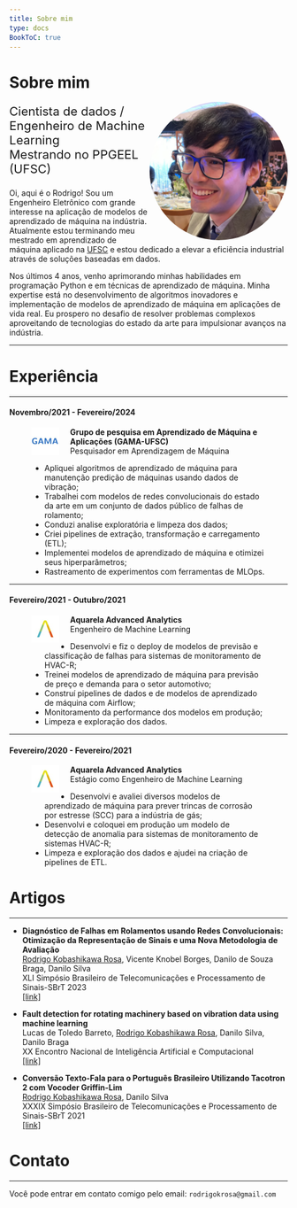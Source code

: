 ```yaml
---
title: Sobre mim
type: docs
BookToC: true
---
```


# Sobre mim

<img src="foto-perfil.pt.jpg" style="width:250px; border-radius: 50%; float: right">

<p style="font-size: 22px">
    Cientista de dados /<br> 
    Engenheiro de Machine Learning<br>
    Mestrando no PPGEEL (UFSC)<br>
</p>

Oi, aqui é o Rodrigo! Sou um Engenheiro Eletrônico com grande interesse na aplicação de modelos de aprendizado de máquina na indústria. Atualmente estou terminando meu mestrado em aprendizado de máquina aplicado na [UFSC](https://ppgeel.posgrad.ufsc.br/) e estou dedicado a elevar a eficiência industrial através de soluções baseadas em dados. 

Nos últimos 4 anos, venho aprimorando minhas habilidades em programação Python e em técnicas de aprendizado de máquina. Minha expertise está no desenvolvimento de algoritmos inovadores e implementação de modelos de aprendizado de máquina em aplicações de vida real. Eu prospero no desafio de resolver problemas complexos aproveitando de tecnologias do estado da arte para impulsionar avanços na indústria.

---

# Experiência
---
#### Novembro/2021 - Fevereiro/2024

<figure>
  <img src="gama.pt.jpeg" style="float: left; margin-right: 20px; width: 50px;">
  <figcaption>
    <b>Grupo de pesquisa em Aprendizado de Máquina e Aplicações (GAMA-UFSC)</b><br>
    Pesquisador em Aprendizagem de Máquina<br>
    <ul>
        <li>Apliquei algoritmos de aprendizado de máquina para manutenção predição de máquinas usando dados de vibração;</li>
        <li>Trabalhei com modelos de redes convolucionais do estado da arte em um conjunto de dados público de falhas de rolamento;</li>
        <li>Conduzi analise exploratória e limpeza dos dados;</li>
        <li>Criei pipelines de extração, transformação e carregamento (ETL);</li>
        <li>Implementei modelos de aprendizado de máquina e otimizei seus hiperparâmetros;</li>
        <li>Rastreamento de experimentos com ferramentas de MLOps.</li>
    </ul>
  </figcaption>
</figure>

---
#### Fevereiro/2021 - Outubro/2021

<figure>
  <img src="aquare_la_logo.pt.jpeg" style="float: left; margin-right: 20px; width: 50px;">
  <figcaption>
    <b>Aquarela Advanced Analytics</b><br>
    Engenheiro de Machine Learning<br>
    <ul>
        <li>Desenvolvi e fiz o deploy de modelos de previsão e classificação de falhas para sistemas de monitoramento de HVAC-R;</li>
        <li>Treinei modelos de aprendizado de máquina para previsão de preço e demanda para o setor automotivo;</li>
        <li>Construí pipelines de dados e de modelos de aprendizado de máquina com Airflow;</li>
        <li>Monitoramento da performance dos modelos em produção;</li>
        <li>Limpeza e exploração dos dados.</li>
    </ul>
  </figcaption>
</figure>

---
#### Fevereiro/2020 - Fevereiro/2021

<figure>
  <img src="aquare_la_logo.pt.jpeg" style="float: left; margin-right: 20px; width: 50px;">
  <figcaption>
    <b>Aquarela Advanced Analytics</b><br>
    Estágio como Engenheiro de Machine Learning<br>
    <ul>
        <li>Desenvolvi e avaliei diversos modelos de aprendizado de máquina para prever trincas de corrosão por estresse (SCC) para a indústria de gás;</li>
        <li>Desenvolvi e coloquei em produção um modelo de detecção de anomalia para sistemas de monitoramento de sistemas HVAC-R;</li>
        <li>Limpeza e exploração dos dados e ajudei na criação de pipelines de ETL.</li>
    </ul>
  </figcaption>
</figure>

# Artigos
---

- **Diagnóstico de Falhas em Rolamentos usando Redes Convolucionais: Otimização da Representação de Sinais e uma Nova Metodologia de Avaliação**\
<u>Rodrigo Kobashikawa Rosa</u>, Vicente Knobel Borges, Danilo de Souza Braga, Danilo Silva\
XLI Simpósio Brasileiro de Telecomunicações e Processamento de Sinais-SBrT 2023\
[[link]](https://biblioteca.sbrt.org.br/articlefile/4443.pdf)

- **Fault detection for rotating machinery based on vibration data using machine learning**\
Lucas de Toledo Barreto, <u>Rodrigo Kobashikawa Rosa</u>, Danilo Silva, Danilo Braga\
XX Encontro Nacional de Inteligência Artificial e Computacional\
[[link]](https://sol.sbc.org.br/index.php/eniac/article/view/25706)

- **Conversão Texto-Fala para o Português Brasileiro Utilizando Tacotron 2 com Vocoder Griffin-Lim**\
<u>Rodrigo Kobashikawa Rosa</u>, Danilo Silva\
XXXIX Simpósio Brasileiro de Telecomunicações e Processamento de Sinais-SBrT 2021\
[[link]](https://biblioteca.sbrt.org.br/articlefile/2858.pdf)

# Contato
---
Você pode entrar em contato comigo pelo email: `rodrigokrosa@gmail.com`